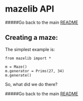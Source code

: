# mazelib API

#####Go back to the main [README](../README.md)


## Creating a maze:

The simplest example is:

    from mazelib import *

    m = Maze()
    m.generator = Prims(27, 34)
    m.generate()

So, what did we do there?

#####Go back to the main [README](../README.md)
